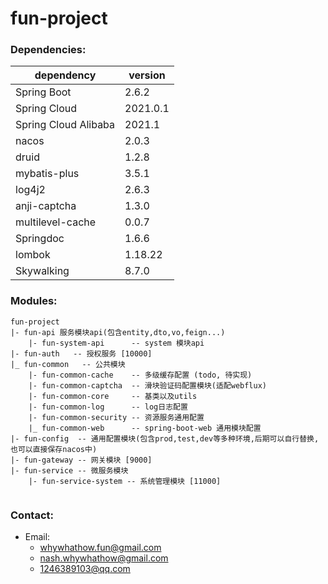 # fun-project


### Dependencies: 

| dependency           | version  |
| -------------------- | -------- |
| Spring Boot          | 2.6.2    |
| Spring Cloud         | 2021.0.1 |
| Spring Cloud Alibaba | 2021.1   |
| nacos                | 2.0.3    |
| druid                | 1.2.8    |
| mybatis-plus         | 3.5.1    |
| log4j2               | 2.6.3    |
| anji-captcha         | 1.3.0    |
| multilevel-cache     | 0.0.7    |
| Springdoc            | 1.6.6    |
| lombok               | 1.18.22  |
| Skywalking           | 8.7.0    |

### Modules:

```
fun-project
|- fun-api 服务模块api(包含entity,dto,vo,feign...)
	|- fun-system-api      -- system 模块api
|- fun-auth   -- 授权服务 [10000] 
|_ fun-common   -- 公共模块  
	|- fun-common-cache    -- 多级缓存配置 (todo, 待实现)
	|- fun-common-captcha  -- 滑块验证码配置模块(适配webflux)
	|- fun-common-core     -- 基类以及utils 
	|- fun-common-log      -- log日志配置
    |- fun-common-security -- 资源服务通用配置
    |_ fun-common-web      -- spring-boot-web 通用模块配置
|- fun-config  -- 通用配置模块(包含prod,test,dev等多种环境,后期可以自行替换,也可以直接保存nacos中)
|- fun-gateway -- 网关模块 [9000]
|- fun-service -- 微服务模块
	|- fun-service-system -- 系统管理模块 [11000]
    
```

### Contact:

- Email:
  - whywhathow.fun@gmail.com
  - nash.whywhathow@gmail.com
  - 1246389103@qq.com



